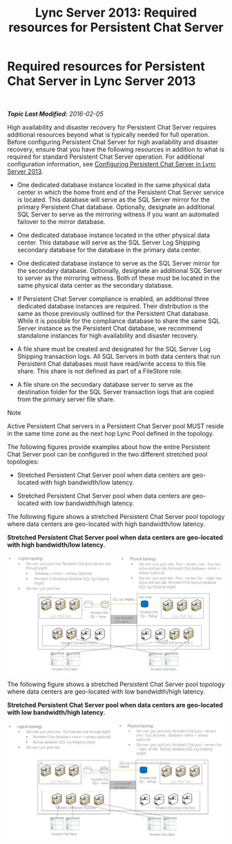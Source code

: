 ﻿---
title: 'Lync Server 2013: Required resources for Persistent Chat Server'
TOCTitle: Required resources
ms:assetid: bce50b95-f3c8-407e-963a-d8896ee77fbc
ms:mtpsurl: https://technet.microsoft.com/en-us/library/JJ205211(v=OCS.15)
ms:contentKeyID: 48185255
ms.date: 02/05/2016
mtps_version: v=OCS.15
---

<div data-xmlns="http://www.w3.org/1999/xhtml">

<div class="topic" data-xmlns="http://www.w3.org/1999/xhtml" data-msxsl="urn:schemas-microsoft-com:xslt" data-cs="http://msdn.microsoft.com/en-us/">

<div data-asp="http://msdn2.microsoft.com/asp">

# Required resources for Persistent Chat Server in Lync Server 2013

</div>

<div id="mainSection">

<div id="mainBody">

<span> </span>

_**Topic Last Modified:** 2016-02-05_

High availability and disaster recovery for Persistent Chat Server requires additional resources beyond what is typically needed for full operation. Before configuring Persistent Chat Server for high availability and disaster recovery, ensure that you have the following resources in addition to what is required for standard Persistent Chat Server operation. For additional configuration information, see [Configuring Persistent Chat Server in Lync Server 2013](lync-server-2013-configuring-persistent-chat-server.md).

  - One dedicated database instance located in the same physical data center in which the home front end of the Persistent Chat Server service is located. This database will serve as the SQL Server mirror for the primary Persistent Chat database. Optionally, designate an additional SQL Server to serve as the mirroring witness if you want an automated failover to the mirror database.

  - One dedicated database instance located in the other physical data center. This database will serve as the SQL Server Log Shipping secondary database for the database in the primary data center.

  - One dedicated database instance to serve as the SQL Server mirror for the secondary database. Optionally, designate an additional SQL Server to server as the mirroring witness. Both of these must be located in the same physical data center as the secondary database.

  - If Persistent Chat Server compliance is enabled, an additional three dedicated database instances are required. Their distribution is the same as those previously outlined for the Persistent Chat database. While it is possible for the compliance database to share the same SQL Server instance as the Persistent Chat database, we recommend standalone instances for high availability and disaster recovery.

  - A file share must be created and designated for the SQL Server Log Shipping transaction logs. All SQL Servers in both data centers that run Persistent Chat databases must have read/write access to this file share. This share is not defined as part of a FileStore role.

  - A file share on the secondary database server to serve as the destination folder for the SQL Server transaction logs that are copied from the primary server file share.

<div class="alert">


> [!NOTE]
> Active Persistent Chat servers in a Persistent Chat Server pool MUST reside in the same time zone as the next hop Lync Pool defined in the topology.



</div>

The following figures provide examples about how the entire Persistent Chat Server pool can be configured in the two different stretched pool topologies:

  - Stretched Persistent Chat Server pool when data centers are geo-located with high bandwidth/low latency.

  - Stretched Persistent Chat Server pool when data centers are geo-located with low bandwidth/high latency.

The following figure shows a stretched Persistent Chat Server pool topology where data centers are geo-located with high bandwidth/low latency.

**Stretched Persistent Chat Server pool when data centers are geo-located with high bandwidth/low latency.**

![Persistent Chat Server pool HBW configuration exam](images/JJ205211.55d10910-c824-41e6-bed2-08d13a2abd65(OCS.15).jpg "Persistent Chat Server pool HBW configuration exam")

The following figure shows a stretched Persistent Chat Server pool topology where data centers are geo-located with low bandwidth/high latency.

**Stretched Persistent Chat Server pool when data centers are geo-located with low bandwidth/high latency.**

![Persistent Chat Server pool LBW configuration exam](images/JJ205211.586b0a3a-3767-4991-944f-ee54389512aa(OCS.15).jpg "Persistent Chat Server pool LBW configuration exam")

</div>

<span> </span>

</div>

</div>

</div>

